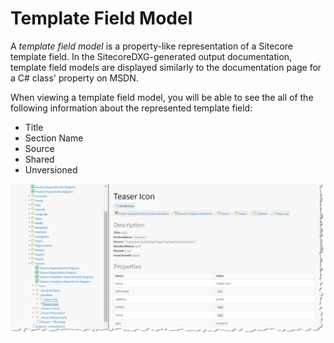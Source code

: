 # Template Field Model

A _template field model_ is a property-like representation of a Sitecore template field. In the SitecoreDXG-generated output documentation, template field models are displayed similarly to the documentation page for a C\# class' property on MSDN.

When viewing a template field model, you will be able to see the all of the following information about the represented template field:

* Title
* Section Name
* Source
* Shared
* Unversioned

![The model of the Teaser Icon field of the \_Headline template from Habitat&apos;s Teasers module](../../.gitbook/assets/template-field-model.png)



